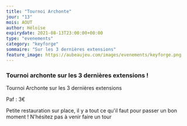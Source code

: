 ```yaml
---
title: "Tournoi Archonte"
jour: "13"
mois: AOUT
author: Héloïse
expirydate: 2021-08-13T23:00:00+00:00
type: "evenements"
category: "keyforge"
sommaire: "Sur les 3 dernières extensions"
feature_image: https://aubeaujeu.com/images/evenements/keyforge.png
---
```

### Tournoi archonte sur les 3 dernières extensions !

Tournoi Archonte sur les 3 dernières extensions

Paf : 3€

Petite restauration sur place, il y a tout ce qu'il faut pour passer un bon moment ! N'hésitez pas à venir faire un tour
